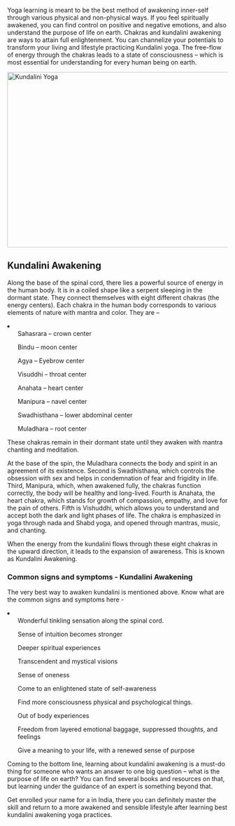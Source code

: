 <p>Yoga learning is meant to be the best method of awakening inner-self through various physical and non-physical ways. If you feel spiritually awakened, you can find control on positive and negative emotions, and also understand the purpose of life on earth. Chakras and kundalini awakening are ways to attain full enlightenment. You can channelize your potentials to transform your living and lifestyle practicing  Kundalini yoga. The free-flow of energy through the chakras leads to a state of consciousness – which is most essential for understanding for every human being on earth.</p>
<img src="https://drive.google.com/file/d/13IqIFyemHsV2jdmSjH4yGMG3LgzFiBpW/view?usp=sharing" height="400" width="600" alt="Kundalini Yoga"/>

<h2>Kundalini Awakening</h2>

<p>Along the base of the spinal cord, there lies a powerful source of energy in the human body.  It is in a coiled shape like a serpent sleeping in the dormant state. They connect themselves with eight different chakras (the energy centers). Each chakra in the human body corresponds to various elements of nature with mantra and color. They are –</p>
<li>
<ul>Sahasrara – crown center</ul>
<ul>Bindu – moon center</ul>
<ul>Agya – Eyebrow center</ul>
<ul>Visuddhi – throat center</ul>
<ul>Anahata – heart center</ul>
<ul>Manipura – navel center</ul>
<ul>Swadhisthana – lower abdominal center</ul>
<ul>Muladhara – root center</ul>
</li>
<p>These chakras remain in their dormant state until they awaken with mantra chanting and meditation.</p> 

<p>At the base of the spin, the Muladhara connects the body and spirit in an agreement of its existence. Second is Swadhisthana, which controls the obsession with sex and helps in condemnation of fear and frigidity in life. Third, Manipura, which, when awakened fully, the chakras function correctly, the body will be healthy and long-lived. Fourth is Anahata, the heart chakra, which stands for growth of compassion, empathy, and love for the pain of others. Fifth is Vishuddhi, which allows you to understand and accept both the dark and light phases of life. The chakra is emphasized in yoga through nada and Shabd yoga, and opened through mantras, music, and chanting.</p> 

<p>When the energy from the kundalini flows through these eight chakras in the upward direction, it leads to the expansion of awareness. This is known as Kundalini Awakening.</p>  

<h3>Common signs and symptoms - Kundalini Awakening</h3> 

<p>The very best way to awaken kundalini is mentioned above. Know what are the common signs and symptoms here -</p>  
<li>
<ul>Wonderful tinkling sensation along the spinal cord.</ul>
<ul>Sense of intuition becomes stronger</ul>
<ul>Deeper spiritual experiences</ul>
<ul>Transcendent and mystical visions</ul>
<ul>Sense of oneness</ul>
<ul>Come to an enlightened state of self-awareness</ul>
<ul>Find more consciousness physical and psychological things.</ul> 
<ul>Out of body experiences</ul>
<ul>Freedom from layered emotional baggage, suppressed thoughts, and feelings</ul>
<ul>Give a meaning to your life, with a renewed sense of purpose</ul>
</li>
<p>Coming to the bottom line, learning about kundalini awakening is a must-do thing for someone who wants an answer to one big question – what is the purpose of life on earth? You can find several books and resources on that, but learning under the guidance of an expert is something beyond that.</p> 

<p>Get enrolled your name for a <a href="https://rishikeshvinyasayogaschool.com/yoga-teacher-training-india/"yoga teacher training></a> in India, there you can definitely master the skill and return to a more awakened and sensible lifestyle after learning best kundalini awakening yoga practices.</p>
